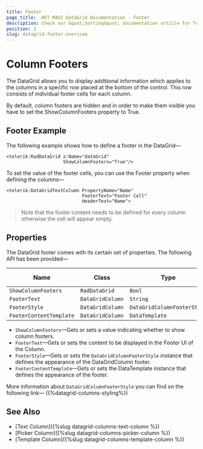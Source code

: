 ```yaml
---
title: Footer
page_title: .NET MAUI DataGrid Documentation - Footer
description: Check our &quot;Sorting&quot; documentation article for Telerik DataGrid for .NET MAUI control.
position: 1
slug: datagrid-footer-overview
---
```


# Column Footers

The DataGrid allows you to display additional information which applies to the columns in a specific row placed at the bottom of the control. This row consists of individual footer cells for each column.

By default, column footers are hidden and in order to make them visible you have to set the ShowColumnFooters property to True.

## Footer Example

The following example shows how to define a footer in the DataGrid&mdash;

```XAML
<telerik:RadDataGrid x:Name="dataGrid" 
                     ShowColumnFooters="True"/>
```

To set the value of the footer cells, you can use the Footer property when defining the columns&mdash;
```XAML
<telerik:DataGridTextColumn PropertyName="Name" 
                            FooterText="Footer Cell"
                            HeaderText="Name">
```

> Note that the footer content needs to be defined for every column otherwise the cell will appear empty.


## Properties

The DataGrid footer comes with its certain set of properties. The following API has been provided&mdash;

| Name 		              | Class 			 | Type 					  | Default value |
|-------------------------|------------------|----------------------------|---------------|
| `ShowColumnFooters`	  | `RadDataGrid` 	 | `Bool` 					  | `false`		  |
| `FooterText` 			  | `DataGridColumn` | `String` 				  | `null` 		  |
| `FooterStyle`    		  | `DataGridColumn` | `DataGridColumnFooterStyle`| `null` 		  |
| `FooterContentTemplate` | `DataGridColumn` | `DataTemplate` 			  | `null` 		  |


* `ShowColumnFooters`&mdash;Gets or sets a value indicating whether to show column footers.
* `FooterText`&mdash;Gets or sets the content to be displayed in the Footer UI of the Column.
* `FooterStyle`&mdash;Gets or sets the `DataGridColumnFooterStyle` instance that defines the appearance of the DataGridColumn footer.
* `FooterContentTemplate`&mdash;Gets or sets the DataTemplate instance that defines the appearance of the footer.

More information about `DataGridColumnFooterStyle` you can find on the following link&mdash; ({%datagrid-columns-styling%})

## See Also

- [Text Column]({%slug datagrid-columns-text-column %})
- [Picker Column]({%slug datagrid-columns-picker-column %})
- [Template Column]({%slug datagrid-columns-template-column %})
